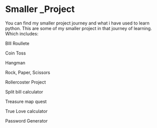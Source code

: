 # Smaller _Project
You can find my smaller project journey and what i have used to learn python. 
This are some of my smaller project in that journey of learning. Which includes:

BIll Roullete

Coin Toss

Hangman 

Rock, Paper, Scissors

Rollercoster Project 

Split bill calculator 

Treasure map quest 

True Love calculator 

Password Generator 

